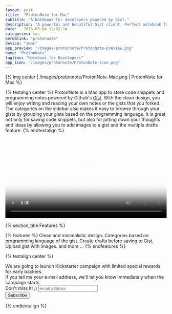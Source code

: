 ```yaml
---
layout: post
title:  "ProtonNote for Mac"
subtitle: "A Notebook for developers powered by Gist."
description: "A powerful and beautiful Gist client. Perfect notebook for developers."
date:   2016-05-04 12:32:24
categories: mac
permalink: "protonnote"
device: "imac"
app_preview: "/images/protonnote/ProtonNote-preview.png"
name: "ProtonNote"
tagline: "Notebook for Developers"
app_icon: "/images/protonnote/ProtonNote-icon.png"
---
```




{% img center | /images/protonnote/ProtonNote-Mac.png | ProtonNote for Mac %}

{% textalign center %}
ProtonNote is a Mac app to store code snippets and programming notes powered by Github's [Gist](https://gist.github.com). With the clean design, you will enjoy writing and reading your own notes or the gists that you forked. The categories on the sidebar also makes it easy to browse through your gists by grouping your gists based on the programming language. It is great not only for saving code snippets, but also for jotting down your thoughts and ideas by allowing you to add images to a gist and the multiple drafts feature.
{% endtextalign %}

<div>
<video src="/images/protonnote/protonnote.mp4" controls width="100%" poster="/images/protonnote/video-poster.png">
</video>
</div>

{% section_title Features %}

{% features %}
Clean and minimalistic design.
Categories based on programming language of the gist.
Create drafts before saving to Gist.
Upload gist with images.
and more ...
{% endfeatures %}

{% textalign center %}
<!-- Begin MailChimp Signup Form -->
<link href="//cdn-images.mailchimp.com/embedcode/horizontal-slim-10_7.css" rel="stylesheet" type="text/css">
<div id="mc_embed_signup">
<form action="//delightfuldev.us7.list-manage.com/subscribe/post?u=33d4fb5ed2eb9afc624fceef4&amp;id=8b32b37d65" method="post" id="mc-embedded-subscribe-form" name="mc-embedded-subscribe-form" class="validate" target="_blank" novalidate>
    <div id="mc_embed_signup_scroll">
	<label for="mce-EMAIL">We are going to launch Kickstarter campaign with limited special rewards for early backers. <br/>If you tell me your e-mail address, we'll let you know immediately when the campaign starts. <br/>Don't miss it! ;)</label>
	<input type="email" value="" name="EMAIL" class="email" id="mce-EMAIL" placeholder="email address" required>
    <!-- real people should not fill this in and expect good things - do not remove this or risk form bot signups-->
    <div style="position: absolute; left: -5000px;" aria-hidden="true"><input type="text" name="b_33d4fb5ed2eb9afc624fceef4_8b32b37d65" tabindex="-1" value=""></div>
    <div class="clear"><input type="submit" value="Subscribe" name="subscribe" id="mc-embedded-subscribe" class="button"></div>
    </div>
</form>
</div>

<!--End mc_embed_signup-->
{% endtextalign %}
